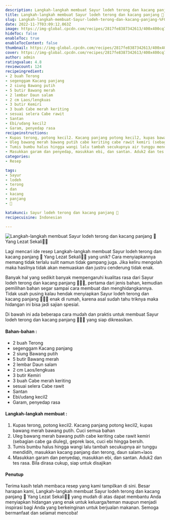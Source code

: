 ```yaml
---
description: Langkah-langkah membuat Sayur lodeh terong dan kacang panjang 🍆 Yang Lezat Sekali"
title: Langkah-langkah membuat Sayur lodeh terong dan kacang panjang 🍆 Yang Lezat Sekali
slug: Langkah-langkah-membuat-Sayur-lodeh-terong-dan-kacang-panjang-%F0%9F%8D%86-Yang-Lezat-Sekali
date: 2022-11-7T03:09:12.063Z
image: https://img-global.cpcdn.com/recipes/2817fe8387342613/400x400cq70/photo.jpg
hideToc: false
enableToc: true
enableTocContent: false
thumbnail: https://img-global.cpcdn.com/recipes/2817fe8387342613/400x400cq70/photo.jpg
cover: https://img-global.cpcdn.com/recipes/2817fe8387342613/400x400cq70/photo.jpg
author: admin
ratingvalue: 4.8
reviewcount: 124
recipeingredient:
- 2 buah Terong
- segenggam Kacang panjang
- 2 siung Bawang putih
- 5 butir Bawang merah
- 2 lembar Daun salam
- 2 cm Laos/lengkuas
- 3 butir Kemiri
- 3 buah Cabe merah keriting
- sesuai selera Cabe rawit
- Santan
- Ebi/udang kecil2
- Garam, penyedap rasa
recipeinstructions:
- Kupas terong, potong kecil2. Kacang panjang potong kecil2, kupas bawang merah bawang putih. Cuci semua bahan
- Uleg bawang merah bawang putih cabe keriting cabe rawit kemiri (sebagian cabe ga diuleg), geprek laos, cuci ebi hingga bersih.
- Tumis bumbu halus hingga wangi lalu tambah secukupnya air tunggu mendidih, masukkan kacang panjang dan terong, daun salam+laos
- Masukkan garam dan penyedap, masukkan ebi, dan santan. Aduk2 dan tes rasa. Bila dirasa cukup, siap untuk disajikan
categories:
- Resep

tags:
- Sayur
- lodeh
- terong
- dan
- kacang
- panjang
- 🍆

katakunci: Sayur lodeh terong dan kacang panjang 🍆
recipecuisine: Indonesian

---
```


![Langkah-langkah membuat Sayur lodeh terong dan kacang panjang 🍆 Yang Lezat Sekali👩‍🍳](https://img-global.cpcdn.com/recipes/2817fe8387342613/400x400cq70/photo.jpg)

Lagi mencari ide resep Langkah-langkah membuat Sayur lodeh terong dan kacang panjang 🍆 Yang Lezat Sekali👩‍🍳 yang unik? Cara menyiapkannya memang tidak terlalu sulit namun tidak gampang juga. Jika keliru mengolah maka hasilnya tidak akan memuaskan dan justru cenderung tidak enak.

Banyak hal yang sedikit banyak mempengaruhi kualitas rasa dari Sayur lodeh terong dan kacang panjang 🍆👩‍🍳, pertama dari jenis bahan, kemudian pemilihan bahan segar sampai cara membuat dan menghidangkannya. Tidak usah pusing kalau hendak menyiapkan Sayur lodeh terong dan kacang panjang 🍆👩‍🍳 enak di rumah, karena asal sudah tahu triknya maka hidangan ini bisa jadi sajian spesial.

Di bawah ini ada beberapa cara mudah dan praktis untuk membuat Sayur lodeh terong dan kacang panjang 🍆👩‍🍳 yang siap dikreasikan.

<!--inarticleads1-->

#### Bahan-bahan :

- 2 buah Terong
- segenggam Kacang panjang
- 2 siung Bawang putih
- 5 butir Bawang merah
- 2 lembar Daun salam
- 2 cm Laos/lengkuas
- 3 butir Kemiri
- 3 buah Cabe merah keriting
- sesuai selera Cabe rawit
- Santan
- Ebi/udang kecil2
- Garam, penyedap rasa

<!--inarticleads2-->

#### Langkah-langkah membuat :

1. Kupas terong, potong kecil2. Kacang panjang potong kecil2, kupas bawang merah bawang putih. Cuci semua bahan
1. Uleg bawang merah bawang putih cabe keriting cabe rawit kemiri (sebagian cabe ga diuleg), geprek laos, cuci ebi hingga bersih.
1. Tumis bumbu halus hingga wangi lalu tambah secukupnya air tunggu mendidih, masukkan kacang panjang dan terong, daun salam+laos
1. Masukkan garam dan penyedap, masukkan ebi, dan santan. Aduk2 dan tes rasa. Bila dirasa cukup, siap untuk disajikan

#### Penutup

Terima kasih telah membaca resep yang kami tampilkan di sini. Besar harapan kami, Langkah-langkah membuat Sayur lodeh terong dan kacang panjang 🍆 Yang Lezat Sekali👩‍🍳 yang mudah di atas dapat membantu Anda menyiapkan hidangan yang enak untuk keluarga/teman maupun menjadi inspirasi bagi Anda yang berkeinginan untuk berjualan makanan. Semoga bermanfaat dan selamat mencoba!